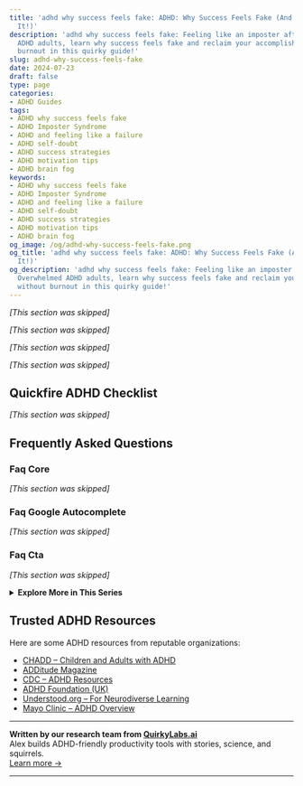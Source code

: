 ```yaml
---
title: 'adhd why success feels fake: ADHD: Why Success Feels Fake (And How to Fix
  It!)'
description: 'adhd why success feels fake: Feeling like an imposter after a win? Overwhelmed
  ADHD adults, learn why success feels fake and reclaim your accomplishments without
  burnout in this quirky guide!'
slug: adhd-why-success-feels-fake
date: 2024-07-23
draft: false
type: page
categories:
- ADHD Guides
tags:
- ADHD why success feels fake
- ADHD Imposter Syndrome
- ADHD and feeling like a failure
- ADHD self-doubt
- ADHD success strategies
- ADHD motivation tips
- ADHD brain fog
keywords:
- ADHD why success feels fake
- ADHD Imposter Syndrome
- ADHD and feeling like a failure
- ADHD self-doubt
- ADHD success strategies
- ADHD motivation tips
- ADHD brain fog
og_image: /og/adhd-why-success-feels-fake.png
og_title: 'adhd why success feels fake: ADHD: Why Success Feels Fake (And How to Fix
  It!)'
og_description: 'adhd why success feels fake: Feeling like an imposter after a win?
  Overwhelmed ADHD adults, learn why success feels fake and reclaim your accomplishments
  without burnout in this quirky guide!'
---
```


*[This section was skipped]*

*[This section was skipped]*

*[This section was skipped]*

*[This section was skipped]*

## Quickfire ADHD Checklist

*[This section was skipped]*

## Frequently Asked Questions



### Faq Core

*[This section was skipped]*



### Faq Google Autocomplete

*[This section was skipped]*



### Faq Cta

*[This section was skipped]*


<details>
<summary><strong>Explore More in This Series</strong></summary>

- [Adhd Impostor Syndrome](/pages/adhd-impostor-syndrome/)
- [Adhd Fake Success](/pages/adhd-fake-success/)
- [Adhd Feel Like A Fraud](/pages/adhd-feel-like-a-fraud/)
- [Adhd Overcompensating](/pages/adhd-overcompensating/)
- [Adhd People Pleasing](/pages/adhd-people-pleasing/)
- [Adhd Fear Of Being Found Out](/pages/adhd-fear-of-being-found-out/)
- [Adhd Validation Hunger](/pages/adhd-validation-hunger/)
- [Adhd Performative Productivity](/pages/adhd-performative-productivity/)
</details>



## Trusted ADHD Resources

Here are some ADHD resources from reputable organizations:

- [CHADD – Children and Adults with ADHD](https://chadd.org)
- [ADDitude Magazine](https://www.additudemag.com)
- [CDC – ADHD Resources](https://www.cdc.gov/ncbddd/adhd)
- [ADHD Foundation (UK)](https://www.adhdfoundation.org.uk)
- [Understood.org – For Neurodiverse Learning](https://www.understood.org)
- [Mayo Clinic – ADHD Overview](https://www.mayoclinic.org/diseases-conditions/adhd)


---

**Written by our research team from [QuirkyLabs.ai](https://quirkylabs.ai)**  
Alex builds ADHD-friendly productivity tools with stories, science, and squirrels.  
[Learn more →](https://quirkylabs.ai)

---

<script type="application/ld+json">{
  "@context": "https://schema.org",
  "@type": "FAQPage",
  "mainEntity": []
}</script>
<script type="application/ld+json">{
  "@context": "https://schema.org",
  "@type": "Article",
  "author": {
    "@type": "Person",
    "name": "QuirkyLabs",
    "url": "https://quirkylabs.ai/about"
  },
  "headline": "[SEO One-Shot] Adhd why success feels fake",
  "mainEntityOfPage": "https://blog.quirkylabs.ai/pages/adhd-why-success-feels-fake/",
  "datePublished": "2025-05-17"
}</script>
<script type="application/ld+json">{
  "@context": "https://schema.org",
  "@type": "BreadcrumbList",
  "itemListElement": [
    {
      "@type": "ListItem",
      "position": 1,
      "name": "Home",
      "item": "https://quirkylabs.ai/"
    },
    {
      "@type": "ListItem",
      "position": 2,
      "name": "Blog",
      "item": "https://blog.quirkylabs.ai/"
    },
    {
      "@type": "ListItem",
      "position": 3,
      "name": "[SEO One-Shot] Adhd why success feels fake",
      "item": "https://blog.quirkylabs.ai/pages/adhd-why-success-feels-fake/"
    }
  ]
}</script>